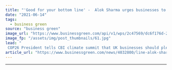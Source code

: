 ```yaml
---
title: "'Good for your bottom line' -  Alok Sharma urges businesses to embrace net zero transition"
date: "2021-06-14"
tags: 
  - business green
source: "business green"
image_url: "https://www.businessgreen.com/api/v1/wps/2c47569/dc6f176d-25d7-4569-8fdb-5af39855720b/7/alok-sharma-185x114.jpg"
image_fp: "/assets/img/post_thumbnails/61.jpg"
lead: "
 COP26 President tells CBI climate summit that UK businesses should pledge to deliver net zero emissions, decarbonise their fleets and power supplies, and work to establish deforestation-free supply chains ..."
article_url: "https://www.businessgreen.com/news/4032800/line-alok-sharma-urges-businesses-embrace-net-zero"
---
```


---
